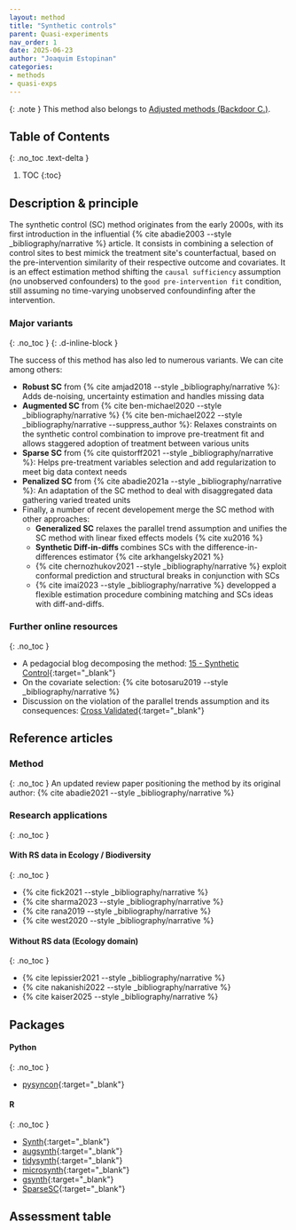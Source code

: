 ```yaml
---
layout: method
title: "Synthetic controls"
parent: Quasi-experiments
nav_order: 1
date: 2025-06-23
author: "Joaquim Estopinan"
categories:
- methods
- quasi-exps
---
```


{: .note }
This method also belongs to [Adjusted methods (Backdoor C.)](/adjusted/).

## Table of Contents
{: .no_toc .text-delta }

1. TOC
{:toc}


## Description & principle 

The synthetic control (SC) method originates from the early 2000s, with its first introduction in the influential {% cite abadie2003 --style _bibliography/narrative %} article. It consists in combining a selection of control sites to best mimick the treatment site's counterfactual, based on the pre-intervention similarity of their respective outcome and covariates. It is an effect estimation method shifting the `causal sufficiency` assumption (no unobserved confounders) to the `good pre-intervention fit` condition, still assuming no time-varying unobserved confoundinfing after the intervention.

### Major variants
{: .no_toc }
{: .d-inline-block }

The success of this method has also led to numerous variants. We can cite among others:
- **Robust SC** from {% cite amjad2018 --style _bibliography/narrative %}: Adds de-noising, uncertainty estimation and handles missing data
- **Augmented SC** from {% cite ben-michael2020 --style _bibliography/narrative %} {% cite ben-michael2022 --style _bibliography/narrative --suppress_author %}: Relaxes constraints on the synthetic control combination to improve pre-treatment fit and allows staggered adoption of treatment between various units
- **Sparse SC** from {% cite quistorff2021 --style _bibliography/narrative %}: Helps pre-treatment variables selection and add regularization to meet big data context needs
- **Penalized SC** from {% cite abadie2021a --style _bibliography/narrative %}: An adaptation of the SC method to deal with disaggregated data gathering varied treated units
- Finally, a number of recent developement merge the SC method with other approaches:
    - **Generalized SC** relaxes the parallel trend assumption and unifies the SC method with linear fixed effects models {% cite xu2016 %}
    - **Synthetic Diff-in-diffs** combines SCs with the difference-in-differences estimator {% cite arkhangelsky2021 %}
    - {% cite chernozhukov2021 --style _bibliography/narrative %} exploit conformal prediction and structural breaks in conjunction with SCs
    - {% cite imai2023 --style _bibliography/narrative %} developped a flexible estimation procedure combining matching and SCs ideas with diff-and-diffs.



### Further online resources
{: .no_toc }

- A pedagocial blog decomposing the method: [15 - Synthetic Control](https://matheusfacure.github.io/python-causality-handbook/15-Synthetic-Control.html){:target="_blank"}
- On the covariate selection: {% cite botosaru2019 --style _bibliography/narrative %}
- Discussion on the violation of the parallel trends assumption and its consequences: [Cross Validated](https://stats.stackexchange.com/questions/649162/unparallel-pre-treatment-trends-in-synthetic-control-method){:target="_blank"}
 

## Reference articles
### Method
{: .no_toc }
An updated review paper positioning the method by its original author: {% cite abadie2021  --style _bibliography/narrative %}

### Research applications
{: .no_toc }
#### With RS data in Ecology / Biodiversity
{: .no_toc }
- {% cite fick2021  --style _bibliography/narrative %}
- {% cite sharma2023  --style _bibliography/narrative %}
- {% cite rana2019  --style _bibliography/narrative %}
- {% cite west2020  --style _bibliography/narrative %}

#### Without RS data (Ecology domain)
{: .no_toc }
- {% cite lepissier2021  --style _bibliography/narrative %}
- {% cite nakanishi2022  --style _bibliography/narrative %}
- {% cite kaiser2025  --style _bibliography/narrative %}

## Packages 

#### Python
{: .no_toc }
- [pysyncon](https://github.com/sdfordham/pysyncon){:target="_blank"}

#### R
{: .no_toc }
- [Synth](https://cran.r-project.org/web/packages/Synth/index.html){:target="_blank"}
- [augsynth](https://github.com/ebenmichael/augsynth){:target="_blank"}
- [tidysynth](https://cran.r-project.org/web/packages/tidysynth/index.html){:target="_blank"}
- [microsynth](https://cran.r-project.org/web/packages/microsynth/index.html){:target="_blank"}
- [gsynth](https://github.com/xuyiqing/gsynth){:target="_blank"}
- [SparseSC](https://github.com/microsoft/SparseSC){:target="_blank"}



<!-- ### Code Cells
{: .no_toc }
{: .d-inline-block }
optional
{: .label}

```r
Example R/Python code or GitHub Gist links. 
``` -->









<!-- For referencement in toc before automatic table -->
## Assessment table

